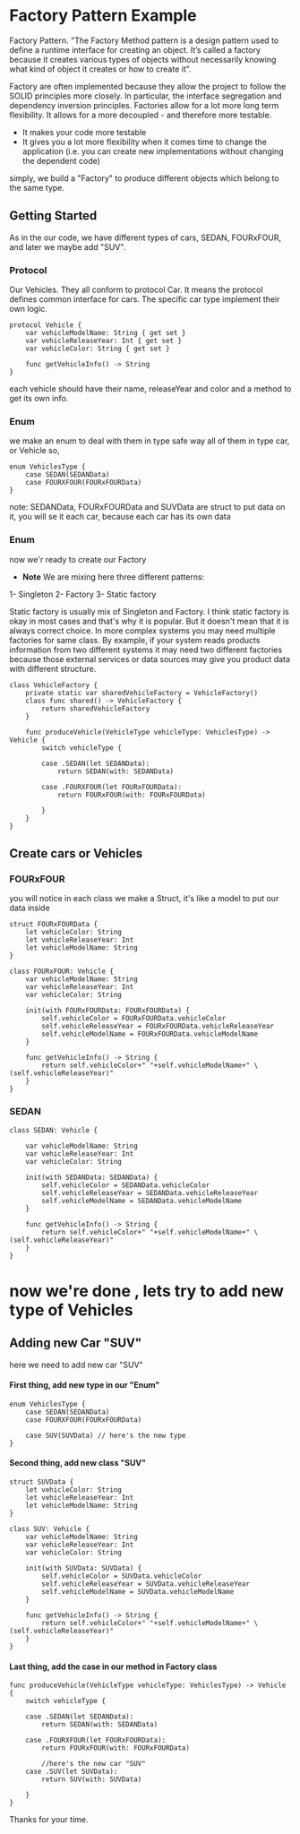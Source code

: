 # Factory Pattern Example

Factory Pattern.
"The Factory Method pattern is a design pattern used to define a runtime interface for creating an object.
It’s called a factory because it creates various types of objects without necessarily knowing what kind of object it creates or how to create it".

Factory are often implemented because they allow the project to follow the SOLID principles more closely. In particular, the interface segregation and dependency inversion principles.
Factories allow for a lot more long term flexibility. It allows for a more decoupled - and therefore more testable.
- It makes your code more testable
- It gives you a lot more flexibility when it comes time to change the application (i.e. you can create new implementations without changing the dependent code)


simply, we build a "Factory" to produce different objects which belong to the same type.

## Getting Started

As in the our code, we have different types of cars, SEDAN, FOURxFOUR, and later we maybe add "SUV".

### Protocol
Our Vehicles.
They all conform to protocol Car. It means the protocol defines common interface for cars. The specific car type implement their own logic.

```
protocol Vehicle {
    var vehicleModelName: String { get set }
    var vehicleReleaseYear: Int { get set }
    var vehicleColor: String { get set }
    
    func getVehicleInfo() -> String
}
```
each vehicle should have their name, releaseYear and color 
and a method to get its own info.

### Enum
we make an enum to deal with them in type safe way
all of them in type car, or Vehicle
so,
```
enum VehiclesType {
    case SEDAN(SEDANData)
    case FOURXFOUR(FOURxFOURData)
}
```
note: SEDANData, FOURxFOURData and SUVData are struct to put data on it, you will se it each car, because each car has its own data


### Enum

now we'r ready to create our Factory

* **Note** We are mixing here three different patterns:

1- Singleton
2- Factory
3- Static factory

Static factory is usually mix of Singleton and Factory. 
I think static factory is okay in most cases and that's why it is popular. But it doesn't mean that it is always correct choice. In more complex systems you may need multiple factories for same class.
By example, if your system reads products information from two different systems it may need two different factories because those external services or data sources may give you product data with different structure.

```
class VehicleFactory {
    private static var sharedVehicleFactory = VehicleFactory()
    class func shared() -> VehicleFactory {
        return sharedVehicleFactory
    }
    
    func produceVehicle(VehicleType vehicleType: VehiclesType) -> Vehicle {
        switch vehicleType {
        
        case .SEDAN(let SEDANData):
            return SEDAN(with: SEDANData)
            
        case .FOURXFOUR(let FOURxFOURData):
            return FOURxFOUR(with: FOURxFOURData)
            
        }
    }
}
```

## Create cars or Vehicles

### FOURxFOUR

you will notice in each class we make a Struct,
it's like a model to put our data inside

```
struct FOURxFOURData {
    let vehicleColor: String
    let vehicleReleaseYear: Int
    let vehicleModelName: String
}
```

```
class FOURxFOUR: Vehicle {
    var vehicleModelName: String
    var vehicleReleaseYear: Int
    var vehicleColor: String
    
    init(with FOURxFOURData: FOURxFOURData) {
        self.vehicleColor = FOURxFOURData.vehicleColor
        self.vehicleReleaseYear = FOURxFOURData.vehicleReleaseYear
        self.vehicleModelName = FOURxFOURData.vehicleModelName
    }
    
    func getVehicleInfo() -> String {
        return self.vehicleColor+" "+self.vehicleModelName+" \(self.vehicleReleaseYear)"
    }
}
```
### SEDAN

```
class SEDAN: Vehicle {
    
    var vehicleModelName: String
    var vehicleReleaseYear: Int
    var vehicleColor: String
    
    init(with SEDANData: SEDANData) {
        self.vehicleColor = SEDANData.vehicleColor
        self.vehicleReleaseYear = SEDANData.vehicleReleaseYear
        self.vehicleModelName = SEDANData.vehicleModelName
    }
    
    func getVehicleInfo() -> String {
        return self.vehicleColor+" "+self.vehicleModelName+" \(self.vehicleReleaseYear)"
    }
}
```

# now we're done , lets try to add new type of Vehicles

## Adding new Car "SUV"
here we need to add new car "SUV"

#### First thing, add new type in our "Enum"
```
enum VehiclesType {
    case SEDAN(SEDANData)
    case FOURXFOUR(FOURxFOURData)

    case SUV(SUVData) // here's the new type
}
```

#### Second thing, add new class "SUV"

```
struct SUVData {
    let vehicleColor: String
    let vehicleReleaseYear: Int
    let vehicleModelName: String
}

class SUV: Vehicle {
    var vehicleModelName: String
    var vehicleReleaseYear: Int
    var vehicleColor: String
    
    init(with SUVData: SUVData) {
        self.vehicleColor = SUVData.vehicleColor
        self.vehicleReleaseYear = SUVData.vehicleReleaseYear
        self.vehicleModelName = SUVData.vehicleModelName
    }
    
    func getVehicleInfo() -> String {
        return self.vehicleColor+" "+self.vehicleModelName+" \(self.vehicleReleaseYear)"
    }
}
```

#### Last thing, add the case in our method in Factory class
```
func produceVehicle(VehicleType vehicleType: VehiclesType) -> Vehicle {
    switch vehicleType {
    
    case .SEDAN(let SEDANData):
        return SEDAN(with: SEDANData)
        
    case .FOURXFOUR(let FOURxFOURData):
        return FOURxFOUR(with: FOURxFOURData)
        
        //here's the new car "SUV"
    case .SUV(let SUVData):
        return SUV(with: SUVData)
        
    }
}
```

Thanks for your time.
